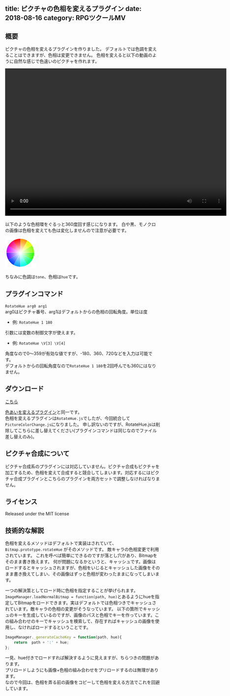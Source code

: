 title: ピクチャの色相を変えるプラグイン
date: 2018-08-16
category: RPGツクールMV
---

## 概要

ピクチャの色相を変えるプラグインを作りました。
デフォルトでは色調を変えることはできますが、色相は変更できません。
色相を変えると以下の動画のように自然な感じで色違いのピクチャを作れます。

<video src="/img/2018-08-16-rotate-hue/rotate-hue.mp4" width="720" height="480" controls></video>

以下のような色相環をぐるっと360度回す感じになります。
白や黒、モノクロの画像は色相を変えても色は変化しませんので注意が必要です。

![色相環](/img/2018-08-16-rotate-hue/huering.png)

ちなみに色調は`tone`、色相は`hue`です。

## プラグインコマンド

`RotateHue arg0 arg1`  
arg0はピクチャ番号、arg1はデフォルトからの色相の回転角度。単位は度  

* 例: `RotateHue 1 180`  

引数には変数の制御文字が使えます。  

* 例: `RotateHue \V[3] \V[4]`

角度なので0～359が有効な値ですが、-180、360、720などを入力は可能です。  
デフォルトからの回転角度なので`RotateHue 1 180`を2回呼んでも360にはなりません。  

## ダウンロード

[こちら](https://raw.githubusercontent.com/kido0617/rpgmakerMV-plugin/master/PictureColorChange/PictureColorChange.js)

[色あいを変えるプラグイン](/rpgmaker/2018-08-20-tint)と同一です。  
色相を変えるプラグインは`RotateHue.js`でしたが、今回統合して`PictureColorChange.js`になりました。
申し訳ないのですが、RotateHue.jsは削除してこちらに差し替えてください(プラグインコマンドは同じなのでファイル差し替えのみ)。



## ピクチャ合成について

ピクチャ合成系のプラグインには対応していません。ピクチャ合成もピクチャを加工するため、色相を変えて合成すると競合してしまいます。対応するにはピクチャ合成プラグインとこちらのプラグインを両方セットで調整しなければなりません。

## ライセンス

Released under the MIT license

## 技術的な解説

色相を変えるメソッドはデフォルトで実装はされていて、`Bitmap.prototype.rotateHue` がそのメソッドです。 敵キャラの色相変更で利用されています。
これを呼べば簡単にできるのですが落とし穴があり、Bitmapをそのまま書き換えます。
何が問題になるかというと、キャッシュです。画像はロードするとキャッシュされますが、色相をいじるとキャッシュした画像をそのまま書き換えてしまい、その画像はずっと色相が変わったままになってしまいます。

一つの解決策としてロード時に色相を指定することが挙げられます。  
`ImageManager.loadNormalBitmap = function(path, hue)`とあるようにhueを指定してBitmapをロードできます。実はデフォルトでは色相つきでキャッシュされています。敵キャラの色相の変更がそうなっています。
以下の箇所でキャッシュのキーを生成しているのですが、画像のパスと色相でキーを作っています。この組み合わせのキーでキャッシュを検索して、存在すればキャッシュの画像を使用し、なければロードするということです。

```js
ImageManager._generateCacheKey = function(path, hue){
    return  path + ':' + hue;
};
```

一見、hue付きでロードすれば解決するように見えますが、ちらつきの問題があります。  
プリロードしようにも画像+色相の組み合わせをプリロードするのは無理があります。  
なので今回は、色相を弄る前の画像をコピーして色相を変える方法でこれを回避しています。

